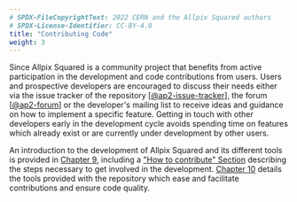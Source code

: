 ```yaml
---
# SPDX-FileCopyrightText: 2022 CERN and the Allpix Squared authors
# SPDX-License-Identifier: CC-BY-4.0
title: "Contributing Code"
weight: 3
---
```


Since Allpix Squared is a community project that benefits from active participation in the development and code contributions
from users. Users and prospective developers are encouraged to discuss their needs either via the issue tracker of the
repository \[[@ap2-issue-tracker]\], the forum \[[@ap2-forum]\] or the developer's mailing list to receive ideas and guidance
on how to implement a specific feature. Getting in touch with other developers early in the development cycle avoids spending
time on features which already exist or are currently under development by other users.

An introduction to the development of Allpix Squared and its different tools is provided in
[Chapter 9](../09_development/_index.md), including a ["How to contribute" Section](../09_development/contributing.md)
describing the steps necessary to get involved in the development. [Chapter 10](../10_devtools/_index.md) details the tools
provided with the repository which ease and facilitate contributions and ensure code quality.


[@ap2-issue-tracker]: https://gitlab.cern.ch/allpix-squared/allpix-squared/issues
[@ap2-forum]: https://cern.ch/allpix-squared-forum
